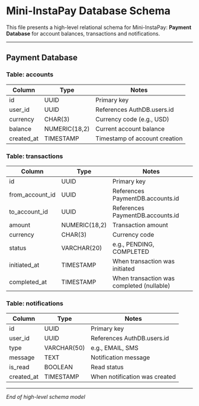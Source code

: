 # Mini-InstaPay Database Schema

This file presents a high-level relational schema for Mini-InstaPay: **Payment Database** for account balances, transactions and notifications.

---

## Payment Database

### Table: accounts

| Column     | Type          | Notes                         |
| ---------- | ------------- | ----------------------------- |
| id         | UUID          | Primary key                   |
| user_id    | UUID          | References AuthDB.users.id    |
| currency   | CHAR(3)       | Currency code (e.g., USD)     |
| balance    | NUMERIC(18,2) | Current account balance       |
| created_at | TIMESTAMP     | Timestamp of account creation |

### Table: transactions

| Column          | Type          | Notes                                     |
| --------------- | ------------- | ----------------------------------------- |
| id              | UUID          | Primary key                               |
| from_account_id | UUID          | References PaymentDB.accounts.id          |
| to_account_id   | UUID          | References PaymentDB.accounts.id          |
| amount          | NUMERIC(18,2) | Transaction amount                        |
| currency        | CHAR(3)       | Currency code                             |
| status          | VARCHAR(20)   | e.g., PENDING, COMPLETED                  |
| initiated_at    | TIMESTAMP     | When transaction was initiated            |
| completed_at    | TIMESTAMP     | When transaction was completed (nullable) |

### Table: notifications

| Column     | Type        | Notes                         |
| ---------- | ----------- | ----------------------------- |
| id         | UUID        | Primary key                   |
| user_id    | UUID        | References AuthDB.users.id    |
| type       | VARCHAR(50) | e.g., EMAIL, SMS              |
| message    | TEXT        | Notification message          |
| is_read    | BOOLEAN     | Read status                   |
| created_at | TIMESTAMP   | When notification was created |

---

_End of high-level schema model_
